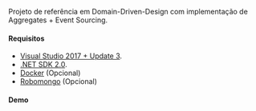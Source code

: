 Projeto de referência em Domain-Driven-Design com implementação de Aggregates + Event Sourcing.

#### Requisitos

* [Visual Studio 2017 + Update 3](https://www.visualstudio.com/en-us/news/releasenotes/vs2017-relnotes).
* [.NET SDK 2.0](https://www.microsoft.com/net/download/core).
* [Docker](https://docs.docker.com/docker-for-windows/install/) (Opcional)
* [Robomongo](https://robomongo.org/) (Opcional)

#### Demo

